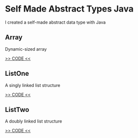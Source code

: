 # Self Made Abstract Types Java

I created a self-made abstract data type with Java

## Array

Dynamic-sized array

[>> CODE <<](https://github.com/andybeardness/SelfMadeTypesJava/tree/main/Array)

## ListOne

A singly linked list structure

[>> CODE <<](https://github.com/andybeardness/SelfMadeTypesJava/tree/main/ListOne)

## ListTwo

A doubly linked list structure

[>> CODE <<](https://github.com/andybeardness/SelfMadeTypesJava/tree/main/ListTwo)

